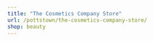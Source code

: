 ```yaml
---
title: "The Cosmetics Company Store"
url: /pottstown/the-cosmetics-company-store/
shop: beauty
---
```

